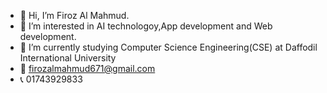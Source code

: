 - 👋 Hi, I’m Firoz Al Mahmud.
- 👀 I’m interested in AI technologoy,App development and Web development.
- 🌱 I’m currently studying Computer Science Engineering(CSE) at Daffodil International University
- 📧 firozalmahmud671@gmail.com
- 📞 01743929833

<!---
Firoz671/Firoz671 is a ✨ special ✨ repository because its `README.md` (this file) appears on your GitHub profile.
You can click the Preview link to take a look at your changes.
--->
